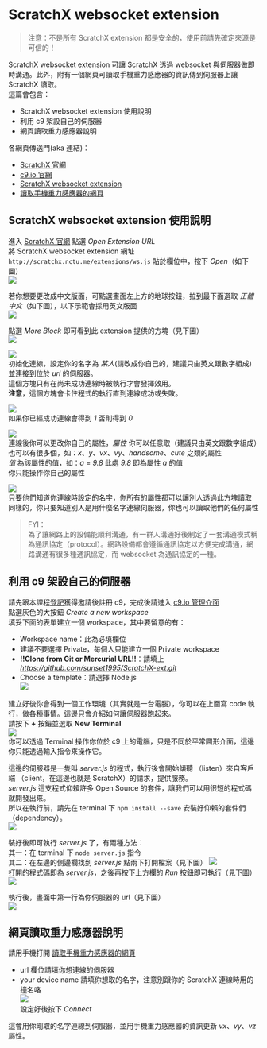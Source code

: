 # ScratchX websocket extension

> 注意：不是所有 ScratchX extension 都是安全的，使用前請先確定來源是可信的！

ScratchX websocket extension 可讓 ScratchX 透過 websocket 與伺服器做即時溝通。此外，附有一個網頁可讀取手機重力感應器的資訊傳到伺服器上讓 ScratchX 讀取。  
這篇會包含：
- ScratchX websocket extension 使用說明
- 利用 c9 架設自己的伺服器
- 網頁讀取重力感應器說明

各網頁傳送門(aka 連結)：
- [ScratchX 官網](http://scratchx.org/)
- [c9.io 官網](https://c9.io/)
- [ScratchX websocket extension](http://sunset1995.github.io/ScratchX-ext/extensions/ws.js)
- [讀取手機重力感應器的網頁](http://sunset1995.github.io/ScratchX-ext/static/gsensor.html)



## ScratchX websocket extension 使用說明
進入 [ScratchX 官網](http://scratchx.org/) 點選 _Open Extension URL_  
將 ScratchX websocket extension 網址 `http://scratchx.nctu.me/extensions/ws.js` 貼於欄位中，按下 _Open_（如下圖）  
![](images/1.png)  

若你想要更改成中文版面，可點選畫面左上方的地球按鈕，拉到最下面選取 _正體中文_（如下圖），以下示範會採用英文版面  
![](images/2.png)  

點選 _More Block_ 即可看到此 extension 提供的方塊（見下圖）  
![](images/3.png)  

![](images/block-init.png)  
初始化連線，設定你的名字為 _某人_(請改成你自己的，建議只由英文跟數字組成) 並連接到位於 _url_ 的伺服器。  
這個方塊只有在尚未成功連線時被執行才會發揮效用。  
__注意__，這個方塊會卡住程式的執行直到連線成功或失敗。  

![](images/block-succ.png)  
如果你已經成功連線會得到 _1_ 否則得到 _0_  

![](images/block-let.png)  
連線後你可以更改你自己的屬性，_屬性_ 你可以任意取（建議只由英文跟數字組成）也可以有很多個，如：_x_、_y_、_vx_、_vy_、_handsome_、_cute_ 之類的屬性  
_值_ 為該屬性的值，如：_a_ = _9.8_ 此處 _9.8_ 即為屬性 _a_ 的值  
你只能操作你自己的屬性  

![](images/block-get.png)  
只要他們知道你連線時設定的名字，你所有的屬性都可以讓別人透過此方塊讀取  
同樣的，你只要知道別人是用什麼名字連線伺服器，你也可以讀取他們的任何屬性  

> FYI：  
> 為了讓網路上的設備能順利溝通，有一群人溝通好後制定了一套溝通模式稱為通訊協定（protocol）。網路設備都會遵循通訊協定以方便完成溝通，網路溝通有很多種通訊協定，而 websocket 為通訊協定的一種。  



## 利用 c9 架設自己的伺服器
請先跟本課程[登記](https://goo.gl/forms/gGBU4VakhcMdlTUA2)獲得邀請後註冊 c9，完成後請進入 [c9.io 管理介面](https://c9.io/)  
點選灰色的大按鈕 _Create a new workspace_  
填妥下面的表單建立一個 workspace，其中要留意的有：
- Workspace name：此為必填欄位
- 建議不要選擇 Private，每個人只能建立一個 Private workspace
- __!!__Clone from Git or Mercurial URL__!!__：請填上 _https://github.com/sunset1995/ScratchX-ext.git_
- Choose a template：請選擇 Node.js  
![](images/c9-form.png)  

建立好後你會得到一個工作環境（其實就是一台電腦），你可以在上面寫 code 執行，做各種事情。這邊只會介紹如何讓伺服器跑起來。  
請按下 __+__ 按鈕並選取 __New Terminal__  
![](images/c9-terminal.png)  
你可以透過 Terminal 操作你位於 c9 上的電腦，只是不同於平常圖形介面，這邊你只能透過輸入指令來操作它。  

這邊的伺服器是一隻叫 _server.js_ 的程式，執行後會開始傾聽 （listen）來自客戶端 （client，在這邊也就是 ScratchX）的請求，提供服務。  
_server.js_ 這支程式仰賴許多 Open Source 的套件，讓我們可以用很短的程式碼就開發出來。  
所以在執行前，請先在 terminal 下 `npm install --save` 安裝好仰賴的套件們（dependency）。  
![](images/c9-npm.png)  

裝好後即可執行 _server.js_ 了，有兩種方法：  
其一：在 terminal 下 `node server.js` 指令  
其二：在左邊的側邊欄找到 _server.js_ 點兩下打開檔案（見下圖）
![](images/c9-open.png)  
打開的程式碼即為 _server.js_，之後再按下上方欄的 _Run_ 按鈕即可執行（見下圖）  
![](images/c9-run.png)  

執行後，畫面中第一行為你伺服器的 url（見下圖）  
![](images/c9-url.png)  



## 網頁讀取重力感應器說明
請用手機打開 [讀取手機重力感應器的網頁](http://sunset1995.github.io/ScratchX-ext/static/gsensor.html)  
- url 欄位請填你想連線的伺服器  
- your device name 請填你想取的名字，注意別跟你的 ScratchX 連線時用的撞名咯    
![](images/g-1.png)  
設定好後按下 _Connect_  

這會用你剛取的名字連線到伺服器，並用手機重力感應器的資訊更新 _vx_、_vy_、_vz_ 屬性。  
